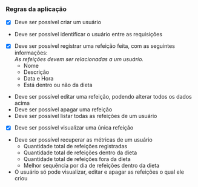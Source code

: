 ### Regras da aplicação

- [X] Deve ser possível criar um usuário
- Deve ser possível identificar o usuário entre as requisições
- [X] Deve ser possível registrar uma refeição feita, com as seguintes informações:    
    *As refeições devem ser relacionadas a um usuário.*   
    - Nome
    - Descrição
    - Data e Hora
    - Está dentro ou não da dieta
- Deve ser possível editar uma refeição, podendo alterar todos os dados acima
- Deve ser possível apagar uma refeição
- Deve ser possível listar todas as refeições de um usuário
- [x] Deve ser possível visualizar uma única refeição
- Deve ser possível recuperar as métricas de um usuário
    - Quantidade total de refeições registradas
    - Quantidade total de refeições dentro da dieta
    - Quantidade total de refeições fora da dieta
    - Melhor sequência por dia de refeições dentro da dieta
- O usuário só pode visualizar, editar e apagar as refeições o qual ele criou